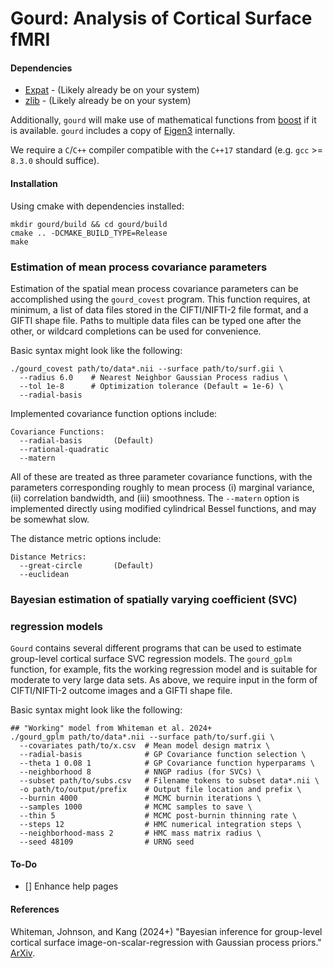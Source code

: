 
# Gourd: Analysis of Cortical Surface fMRI

#### Dependencies
 - [Expat](https://libexpat.github.io) - (Likely already be on your
   system) 
 - [zlib](https://www.zlib.net/) - (Likely already be on your system)
 
 
Additionally, `gourd` will  make use of mathematical functions from
[boost](https://www.boost.org/) if it is available. `gourd` includes a
copy of [Eigen3](http://eigen.tuxfamily.org/index.php?title=Main_Page)
internally. 

We require a `C`/`C++` compiler compatible with the `C++17`
standard (e.g. `gcc` >= `8.3.0` should suffice).


 
#### Installation
Using cmake with dependencies installed:
```console
mkdir gourd/build && cd gourd/build
cmake .. -DCMAKE_BUILD_TYPE=Release
make
```



### Estimation of mean process covariance parameters
Estimation of the spatial mean process covariance parameters can be
accomplished using the `gourd_covest` program. This function requires,
at minimum, a list of data files stored in the CIFTI/NIFTI-2 file
format, and a GIFTI shape file. Paths to multiple data files can be
typed one after the other, or wildcard completions can be used for
convenience.

Basic syntax might look like the following:
```console
./gourd_covest path/to/data*.nii --surface path/to/surf.gii \
  --radius 6.0    # Nearest Neighbor Gaussian Process radius \
  --tol 1e-8      # Optimization tolerance (Default = 1e-6) \
  --radial-basis
```


Implemented covariance function options include:
```console
Covariance Functions:
  --radial-basis       (Default) 
  --rational-quadratic 
  --matern 
```
All of these are treated as three parameter covariance functions, with
the parameters corresponding roughly to mean process (i) marginal
variance, (ii) correlation bandwidth, and (iii) smoothness. The
`--matern` option is implemented directly using modified cylindrical
Bessel functions, and may be somewhat slow.

The distance metric options include:
```console
Distance Metrics:
  --great-circle       (Default) 
  --euclidean 
```



### Bayesian estimation of spatially varying coefficient (SVC)
### regression models
`Gourd` contains several different programs that can be used to
estimate group-level cortical surface SVC regression models. The
`gourd_gplm` function, for example, fits the working regression model
and is suitable for moderate to very large data sets. As above, we
require input in the form of CIFTI/NIFTI-2 outcome images and a GIFTI
shape file.

Basic syntax might look like the following:
```console
## "Working" model from Whiteman et al. 2024+
./gourd_gplm path/to/data*.nii --surface path/to/surf.gii \
  --covariates path/to/x.csv  # Mean model design matrix \
  --radial-basis              # GP Covariance function selection \
  --theta 1 0.08 1            # GP Covariance function hyperparams \
  --neighborhood 8            # NNGP radius (for SVCs) \
  --subset path/to/subs.csv   # Filename tokens to subset data*.nii \
  -o path/to/output/prefix    # Output file location and prefix \
  --burnin 4000               # MCMC burnin iterations \
  --samples 1000              # MCMC samples to save \
  --thin 5                    # MCMC post-burnin thinning rate \
  --steps 12                  # HMC numerical integration steps \
  --neighborhood-mass 2       # HMC mass matrix radius \
  --seed 48109                # URNG seed
```


#### To-Do
 - [] Enhance help pages



#### References

Whiteman, Johnson, and Kang (2024+) "Bayesian inference for
group-level cortical surface image-on-scalar-regression with Gaussian
process priors." [ArXiv](https://arxiv.org/abs/2306.03663).
